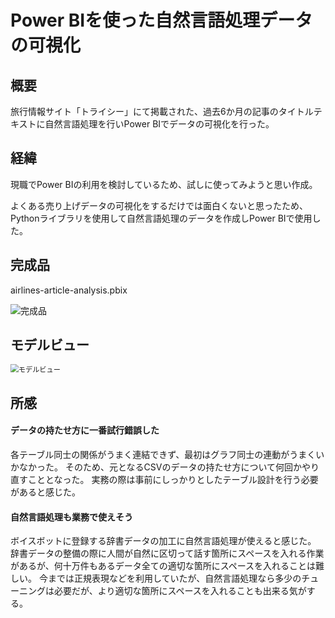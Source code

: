 # Power BIを使った自然言語処理データの可視化



## 概要

旅行情報サイト「トライシー」にて掲載された、過去6か月の記事のタイトルテキストに自然言語処理を行いPower BIでデータの可視化を行った。



## 経緯

現職でPower BIの利用を検討しているため、試しに使ってみようと思い作成。

よくある売り上げデータの可視化をするだけでは面白くないと思ったため、Pythonライブラリを使用して自然言語処理のデータを作成しPower BIで使用した。



## 完成品

airlines-article-analysis.pbix

![完成品](C:\Users\watas\PycharmProjects\airlines-article-analysis\image\完成品.PNG)



## モデルビュー

<img src="C:\Users\watas\PycharmProjects\airlines-article-analysis\image\モデルビュー.PNG" alt="モデルビュー" style="zoom:80%;" />



## 所感

#### データの持たせ方に一番試行錯誤した

各テーブル同士の関係がうまく連結できず、最初はグラフ同士の連動がうまくいかなかった。
そのため、元となるCSVのデータの持たせ方について何回かやり直すこととなった。
実務の際は事前にしっかりとしたテーブル設計を行う必要があると感じた。

#### 自然言語処理も業務で使えそう

ボイスボットに登録する辞書データの加工に自然言語処理が使えると感じた。
辞書データの整備の際に人間が自然に区切って話す箇所にスペースを入れる作業があるが、何十万件もあるデータ全ての適切な箇所にスペースを入れることは難しい。
今までは正規表現などを利用していたが、自然言語処理なら多少のチューニングは必要だが、より適切な箇所にスペースを入れることも出来る気がする。

